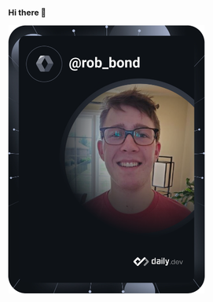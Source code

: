 ### Hi there 👋

<a href="https://app.daily.dev/rob_bond"><img src="https://github.com/RobertObrochta/RobertObrochta/blob/main/devcard.svg" width="400" alt="Robert Obrochta's Dev Card"/></a>

<!--
**RobertObrochta/RobertObrochta** is a ✨ _special_ ✨ repository because its `README.md` (this file) appears on your GitHub profile.

Here are some ideas to get you started:

- 🔭 I’m currently working on ...
- 🌱 I’m currently learning ...
- 👯 I’m looking to collaborate on ...
- 🤔 I’m looking for help with ...
- 💬 Ask me about ...
- 📫 How to reach me: ...
- 😄 Pronouns: ...
- ⚡ Fun fact: ...
-->
